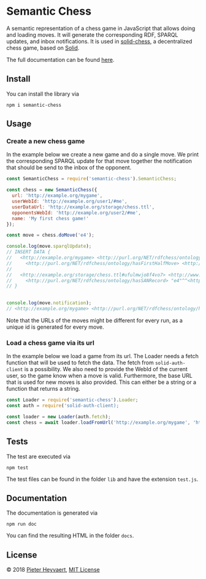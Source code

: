 # Semantic Chess

A semantic representation of a chess game in JavaScript that allows doing and loading moves.
It will generate the corresponding RDF, SPARQL updates, and inbox notifications.
It is used in [solid-chess](https://github.com/pheyvaer/solid-chess), 
a decentralized chess game, based on [Solid](https://solid.inrupt.com/).

The full documentation can be found [here](https://pheyvaer.github.io/semantic-chess-js).

## Install

You can install the library via

```shell
npm i semantic-chess
```

## Usage

### Create a new chess game

In the example below we create a new game and do a single move.
We print the corresponding SPARQL update for that move 
together the notification that should be send to the inbox of the opponent.

```JavaScript
const SemanticChess = require('semantic-chess').SemanticChess;

const chess = new SemanticChess({
  url: 'http://example.org/mygame',
  userWebId: 'http://example.org/user1/#me',
  userDataUrl: 'http://example.org/storage/chess.ttl',
  opponentsWebId: 'http://example.org/user2/#me',
  name: 'My first chess game!'
});

const move = chess.doMove('e4');

console.log(move.sparqlUpdate);
// INSERT DATA {
//   <http://example.org/mygame> <http://purl.org/NET/rdfchess/ontology/hasHalfMove> <http://example.org/storage/chess.ttl#ufulmwjo8f4vo7>;
//     <http://purl.org/NET/rdfchess/ontology/hasFirstHalfMove> <http://example.org/storage/chess.ttl#ufulmwjo8f4vo7>.
//
//   <http://example.org/storage/chess.ttl#ufulmwjo8f4vo7> <http://www.w3.org/1999/02/22-rdf-syntax-ns#type> <http://purl.org/NET/rdfchess/ontology/HalfMove>;
//     <http://purl.org/NET/rdfchess/ontology/hasSANRecord> "e4"^^<http://www.w3.org/2001/XMLSchema#string>.
// }
 

console.log(move.notification);
// <http://example.org/mygame> <http://purl.org/NET/rdfchess/ontology/hasFirstHalfMove> <http://example.org/storage/chess.ttl#ufulmwjo8f4vo7>.

```

Note that the URLs of the moves might be different for every run, as a unique id is generated for every move.

### Load a chess game via its url

In the example below we load a game from its url.
The Loader needs a fetch function that will be used to fetch the data.
The fetch from `solid-auth-client` is a possibility.
We also need to provide the WebId of the current user, so the game know when a move is valid.
Furthermore, the base URL that is used for new moves is also provided.
This can either be a string or a function that returns a string.

```JavaScript
const Loader = require('semantic-chess').Loader;
const auth = require('solid-auth-client);

const loader = new Loader(auth.fetch);
const chess = await loader.loadFromUrl('http://example.org/mygame', 'http://example.org/user1/#me', 'http://example.org/storage/chess.ttl');
```

## Tests

The test are executed via

```shell
npm test
```

The test files can be found in the folder `lib` and have the extension `test.js`.

## Documentation

The documentation is generated via 

```shell
npm run doc
```

You can find the resulting HTML in the folder `docs`.

## License

© 2018 [Pieter Heyvaert](https://pieterheyvaert.com), [MIT License](https://github.com/pheyvaer/semantic-chess-js/blob/master/LICENSE.md)
